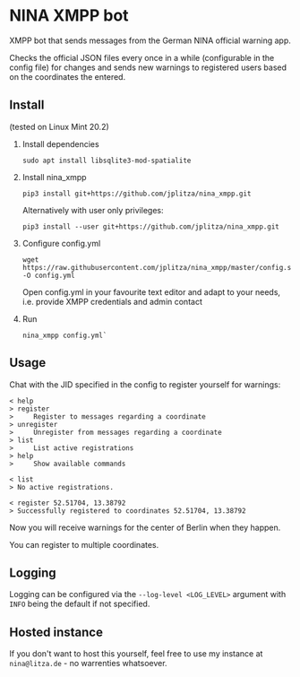 # NINA XMPP bot

XMPP bot that sends messages from the German NINA official warning app.

Checks the official JSON files every once in a while (configurable in the config
file) for changes and sends new warnings to registered users based on the
coordinates the entered.

## Install

(tested on Linux Mint 20.2)

1. Install dependencies

       sudo apt install libsqlite3-mod-spatialite

2. Install nina_xmpp

       pip3 install git+https://github.com/jplitza/nina_xmpp.git

   Alternatively with user only privileges:

       pip3 install --user git+https://github.com/jplitza/nina_xmpp.git

3. Configure config.yml

       wget https://raw.githubusercontent.com/jplitza/nina_xmpp/master/config.sample.yml -O config.yml

   Open config.yml in your favourite text editor and adapt to your needs, i.e. provide XMPP credentials and admin contact

4. Run

       nina_xmpp config.yml`

## Usage

Chat with the JID specified in the config to register yourself for warnings:

```
< help
> register
>     Register to messages regarding a coordinate
> unregister
>     Unregister from messages regarding a coordinate
> list
>     List active registrations
> help
>     Show available commands

< list
> No active registrations.

< register 52.51704, 13.38792
> Successfully registered to coordinates 52.51704, 13.38792
```

Now you will receive warnings for the center of Berlin when they happen.

You can register to multiple coordinates.

## Logging

Logging can be configured via the `--log-level <LOG_LEVEL>` argument  with `INFO` being the default if not specified.

## Hosted instance

If you don't want to host this yourself, feel free to use my instance at
`nina@litza.de` - no warrenties whatsoever.
